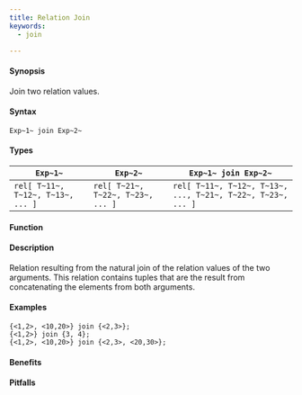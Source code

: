 ```yaml
---
title: Relation Join
keywords:
  - join

---
```


#### Synopsis

Join two relation values.

#### Syntax

`Exp~1~ join Exp~2~`

#### Types


| `Exp~1~`                            |  `Exp~2~`                            | `Exp~1~ join Exp~2~`                                             |
| --- | --- | --- |
| `rel[ T~11~, T~12~, T~13~, ... ]` |  `rel[ T~21~, T~22~, T~23~, ... ]` | `rel[ T~11~, T~12~, T~13~, ..., T~21~, T~22~, T~23~, ... ]`  |


#### Function

#### Description

Relation resulting from the natural join of the relation values of the two arguments.
This relation contains tuples that are the result from concatenating the elements from both arguments.

#### Examples

```rascal-shell
{<1,2>, <10,20>} join {<2,3>};
{<1,2>} join {3, 4};
{<1,2>, <10,20>} join {<2,3>, <20,30>};
```

#### Benefits

#### Pitfalls


